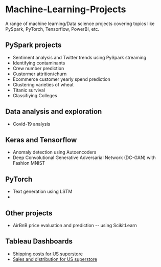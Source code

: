 # Machine-Learning-Projects
A range of machine learning/Data science projects covering topics like PySpark, PyTorch, Tensorflow, PowerBI, etc.

## PySpark projects
- Sentiment analysis and Twitter trends using PySpark streaming
- Identifying contaminants
- Crew number prediction
- Custormer attrition/churn
- Ecommerce customer yearly spend prediction
- Clustering varieties of wheat
- Titanic survival
- Classifiying Colleges

## Data analysis and exploration
- Covid-19 analysis

## Keras and Tensorflow
- Anomaly detection using Autoencoders
- Deep Convolutional Generative Adversarial Network (DC-GAN) with Fashion MNIST

## PyTorch
- Text generation using LSTM
- 
## Other projects
- AirBnB price evaluation and prediction -- using ScikitLearn

## Tableau Dashboards
- [Shipping costs for US superstore](https://public.tableau.com/views/ExampleShippingcosts/Dashboard1?:language=en-GB&:display_count=n&:origin=viz_share_link)
- [Sales and distribution for US superstore](https://public.tableau.com/views/ExampleProductsandShipping/Dashboard2?:language=en-GB&:display_count=n&:origin=viz_share_link)

